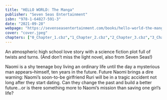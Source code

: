 ```yaml
---
title: "HELLO WORLD: The Manga"
publisher: "Seven Seas Entertainment"
isbn: "978-1-64827-591-3"
date: "2021-09-28"
webpage: "https://sevenseasentertainment.com/books/hello-world-the-manga/"
cover: "cover.jpeg"
chapters: ["0_Chapter_1.cbz","1_Chapter_2.cbz","2_Chapter_3.cbz","3_Chapter_4.cbz","4_Chapter_5.cbz","5_Chapter_6.cbz","6_Chapter_7.cbz","7_Chapter_8.cbz","8_Chapter_9.cbz","9_Chapter_10_End.cbz"]
---
```


An atmospheric high school love story with a science fiction plot full of twists and turns. (And don’t miss the light novel, also from Seven Seas!)

Naomi is a shy teenage boy living an ordinary life until the day a mysterious man appears–himself, ten years in the future. Future Naomi brings a dire warning: Naomi’s soon-to-be girlfriend Ruri will be in a tragic accident not long after they start dating. Can they change the past and build a better future…or is there something more to Naomi’s mission than saving one girl’s life?